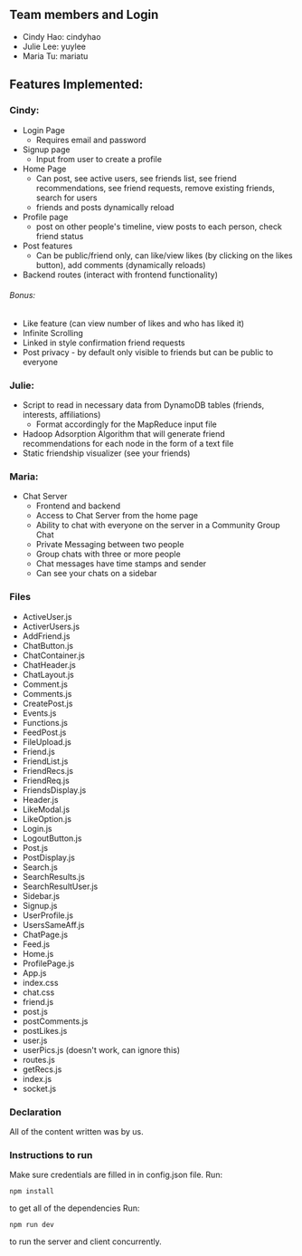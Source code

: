 ## Team members and Login

- Cindy Hao: cindyhao
- Julie Lee: yuylee
- Maria Tu: mariatu

## Features Implemented:

### Cindy:

- Login Page
  - Requires email and password
- Signup page
  - Input from user to create a profile
- Home Page
  - Can post, see active users, see friends list, see friend recommendations, see friend requests, remove existing friends, search for users
  - friends and posts dynamically reload
- Profile page
  - post on other people's timeline, view posts to each person, check friend status
- Post features
  - Can be public/friend only, can like/view likes (by clicking on the likes button), add comments (dynamically reloads)
- Backend routes (interact with frontend functionality)

###### Bonus:

- Like feature (can view number of likes and who has liked it)
- Infinite Scrolling
- Linked in style confirmation friend requests
- Post privacy - by default only visible to friends but can be public to everyone

### Julie:
- Script to read in necessary data from DynamoDB tables (friends, interests, affiliations)
  - Format accordingly for the MapReduce input file
- Hadoop Adsorption Algorithm that will generate friend recommendations for each node in the form of a text file
- Static friendship visualizer (see your friends)

### Maria:
- Chat Server
  - Frontend and backend
  - Access to Chat Server from the home page
  - Ability to chat with everyone on the server in a Community Group Chat
  - Private Messaging between two people
  - Group chats with three or more people
  - Chat messages have time stamps and sender
  - Can see your chats on a sidebar

### Files

- ActiveUser.js
- ActiverUsers.js
- AddFriend.js
- ChatButton.js
- ChatContainer.js
- ChatHeader.js
- ChatLayout.js
- Comment.js
- Comments.js
- CreatePost.js
- Events.js
- Functions.js
- FeedPost.js
- FileUpload.js
- Friend.js
- FriendList.js
- FriendRecs.js
- FriendReq.js
- FriendsDisplay.js
- Header.js
- LikeModal.js
- LikeOption.js
- Login.js
- LogoutButton.js
- Post.js
- PostDisplay.js
- Search.js
- SearchResults.js
- SearchResultUser.js
- Sidebar.js
- Signup.js
- UserProfile.js
- UsersSameAff.js
- ChatPage.js
- Feed.js
- Home.js
- ProfilePage.js
- App.js
- index.css
- chat.css
- friend.js
- post.js
- postComments.js
- postLikes.js
- user.js
- userPics.js (doesn't work, can ignore this)
- routes.js
- getRecs.js
- index.js
- socket.js

### Declaration

All of the content written was by us.

### Instructions to run

Make sure credentials are filled in in config.json file.
Run:

```
npm install
```

to get all of the dependencies
Run:

```
npm run dev
```

to run the server and client concurrently.
